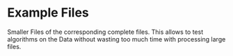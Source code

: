# Example Files

Smaller Files of the corresponding complete files. This allows to test algorithms on the Data without wasting too much time with processing large files.
